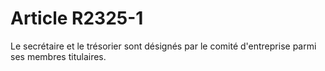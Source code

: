 # Article R2325-1

Le secrétaire et le trésorier sont désignés par le comité d'entreprise parmi ses membres titulaires.